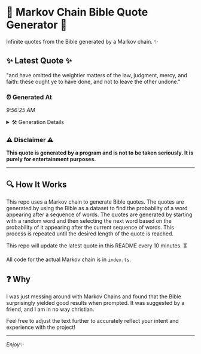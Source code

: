 # 📖 Markov Chain Bible Quote Generator 📖

Infinite quotes from the Bible generated by a Markov chain. ✨

## ✨ Latest Quote ✨
"and have omitted the weightier matters of the law, judgment, mercy, and faith: these ought ye to have done, and not to leave the other undone."

### ⏰ Generated At
*9:56:25 AM*

<details>
    <summary>🛠️ Generation Details</summary>
    <p>
        <strong>🌱 Seed:</strong> and<br>
        <strong>🔄 Iterations:</strong> 25<br>
        <strong>📜 Context History:</strong><br>[ and ]: have<br>[ and, have ]: omitted<br>[ and, have, omitted ]: the<br>[ and, have, omitted, the ]: weightier<br>[ and, have, omitted, the, weightier ]: matters<br>[ and, have, omitted, the, weightier, matters ]: of<br>[ have, omitted, the, weightier, matters, of ]: the<br>[ omitted, the, weightier, matters, of, the ]: law,<br>[ the, weightier, matters, of, the, law, ]: judgment,<br>[ weightier, matters, of, the, law,, judgment, ]: mercy,<br>[ matters, of, the, law,, judgment,, mercy, ]: and<br>[ of, the, law,, judgment,, mercy,, and ]: faith:<br>[ the, law,, judgment,, mercy,, and, faith: ]: these<br>[ law,, judgment,, mercy,, and, faith:, these ]: ought<br>[ judgment,, mercy,, and, faith:, these, ought ]: ye<br>[ mercy,, and, faith:, these, ought, ye ]: to<br>[ and, faith:, these, ought, ye, to ]: have<br>[ faith:, these, ought, ye, to, have ]: done,<br>[ these, ought, ye, to, have, done, ]: and<br>[ ought, ye, to, have, done,, and ]: not<br>[ ye, to, have, done,, and, not ]: to<br>[ to, have, done,, and, not, to ]: leave<br>[ have, done,, and, not, to, leave ]: the<br>[ done,, and, not, to, leave, the ]: other<br>[ and, not, to, leave, the, other ]: undone.<br>
    </p>
</details>

### ⚠️ Disclaimer ⚠️
**This quote is generated by a program and is not to be taken seriously. It is purely for entertainment purposes.**

---

## 🔍 How It Works

This repo uses a Markov chain to generate Bible quotes. The quotes are generated by using the Bible as a dataset to find the probability of a word appearing after a sequence of words. The quotes are generated by starting with a random word and then selecting the next word based on the probability of it appearing after the current sequence of words. This process is repeated until the desired length of the quote is reached.

This repo will update the latest quote in this README every 10 minutes. ⏳

All code for the actual Markov chain is in `index.ts`.

## ❓ Why

I was just messing around with Markov Chains and found that the Bible surprisingly yielded good results when prompted. 
It was suggested by a friend, and I am in no way christian.

Feel free to adjust the text further to accurately reflect your intent and experience with the project!

---

*Enjoy*✨
